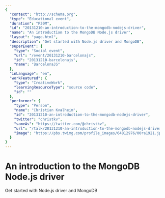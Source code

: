 ```yaml
---
{
  "context": "http://schema.org",
  "type": "Educational event",
  "duration": "P30M",
  "id": "20131210-an-introduction-to-the-mongodb-nodejs-driver",
  "name": "An introduction to the MongoDB Node.js driver",
  "layout": "page.html",
  "description": "Get started with Node.js driver and MongoDB",
  "superEvent": {
    "type": "Social event",
    "url": "/event/20131210-barcelonajs",
    "id": "20131210-barcelonajs",
    "name": "BarcelonaJS"
  },
  "inLanguage": "en",
  "workFeatured": {
    "type": "CreativeWork",
    "learningResourceType": "source code",
    "id": ""
  },
  "performer": {
    "type": "Person",
    "name": "Christian Kvalheim",
    "id": "20131210-an-introduction-to-the-mongodb-nodejs-driver",
    "twitter": "christkv",
    "sameAs": "https://twitter.com/@christkv",
    "url": "/talk/20131210-an-introduction-to-the-mongodb-nodejs-driver.html",
    "image": "https://pbs.twimg.com/profile_images/64812976/00ra1921.jpg"
  }
}
---
```

# An introduction to the MongoDB Node.js driver

Get started with Node.js driver and MongoDB